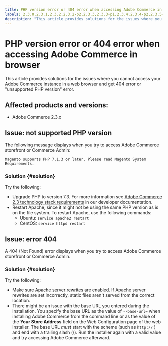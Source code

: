 ```yaml
---
title: PHP version error or 404 error when accessing Adobe Commerce in browser
labels: 2.3.0,2.3.1,2.3.2,2.3.2-p2,2.3.3,2.3.3-p1,2.3.4,2.3.4-p2,2.3.5-p1,2.3.5-p2,2.3.6,Magento Commerce,troubleshooting,Adobe Commerce
description: "This article provides solutions for the issues where you cannot access your Adobe Commerce instance in a web browser and get 404 error or \"unsupported PHP version\" error."
---
```


# PHP version error or 404 error when accessing Adobe Commerce in browser

This article provides solutions for the issues where you cannot access your Adobe Commerce instance in a web browser and get 404 error or "unsupported PHP version" error.

## Affected products and versions:

* Adobe Commerce 2.3.x

## Issue: not supported PHP version

The following message displays when you try to access Adobe Commerce storefront or Commerce Admin:

 `Magento supports PHP 7.1.3 or later. Please read Magento System Requirements.`

### Solution {#solution}

Try the following:

* Upgrade PHP to version 7.3. For more information see [Adobe Commerce 2.3 technology stack requirements](https://devdocs.magento.com/guides/v2.3/install-gde/system-requirements.html#php) in our developer documentation.
* Restart Apache, since it might not be using the same PHP version as is on the file system. To restart Apache, use the following commands:
    * Ubuntu: `service apache2 restart`
    * CentOS: `service httpd restart`

## Issue: error 404

A 404 (Not Found) error displays when you try to access Adobe Commerce storefront or Commerce Admin.

### Solution {#solution}

Try the following:

* Make sure [Apache server rewrites](https://devdocs.magento.com/guides/v2.3/install-gde/prereq/apache.html) are enabled. If Apache server rewrites are set incorrectly, static files aren't served from the correct location.
* There might be an issue with the base URL you entered during the installation. You specify the base URL as the value of `--base-url=` when installing Adobe Commerce from the command line or as the value of the **Your Store Address** field on the Web Configuration page of the web installer. The base URL *must* start with the scheme (such as `http://` ) and end with a trailing slash (/). Run the installer again with a valid value and try accessing Adobe Commerce afterward.